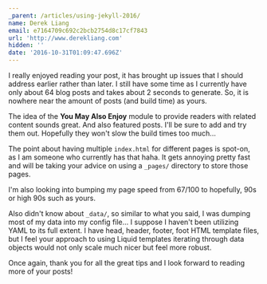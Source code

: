 ```yaml
---
_parent: /articles/using-jekyll-2016/
name: Derek Liang
email: e7164709c692c2bcb2754d8c17cf7843
url: 'http://www.derekliang.com'
hidden: ''
date: '2016-10-31T01:09:47.696Z'
---
```


I really enjoyed reading your post, it has brought up issues that I should
address earlier rather than later. I still have some time as I currently have
only about 64 blog posts and takes about 2 seconds to generate. So, it is
nowhere near the amount of posts (and build time) as yours.

The idea of the **You May Also Enjoy** module to provide readers with related
content sounds great. And also featured posts. I'll be sure to add and try them
out. Hopefully they won't slow the build times too much...

The point about having multiple `index.html` for different pages is spot-on, as
I am someone who currently has that haha. It gets annoying pretty fast and will
be taking your advice on using a `_pages/` directory to store those pages.

I'm also looking into bumping my page speed from 67/100 to hopefully, 90s or
high 90s such as yours.

Also didn't know about `_data/`, so similar to what you said, I was dumping most
of my data into my config file... I suppose I haven't been utilizing YAML to its
full extent. I have head, header, footer, foot HTML template files, but I feel
your approach to using Liquid templates iterating through data objects would not
only scale much nicer but feel more robust.

Once again, thank you for all the great tips and I look forward to reading more
of your posts!

